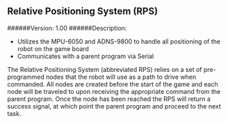 Relative Positioning System (RPS)
---
######Version: 1.00
######Description:
- Utilizes the MPU-6050 and ADNS-9800 to handle all positioning of the robot on the game board
- Communicates with a parent program via Serial

The Relative Positioning System (abbreviated RPS) relies on a set of pre-programmed nodes that the robot will use as a path to drive when commanded. All nodes are created before the start of the game and each node will be traveled to upon receiving the appropriate command from the parent program. Once the node has been reached the RPS will return a success signal, at which point the parent program and proceed to the next task.
